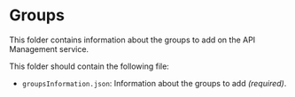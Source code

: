# Groups
This folder contains information about the groups to add on the API Management service.

This folder should contain the following file:
* `groupsInformation.json`: Information about the groups to add _(required)_.